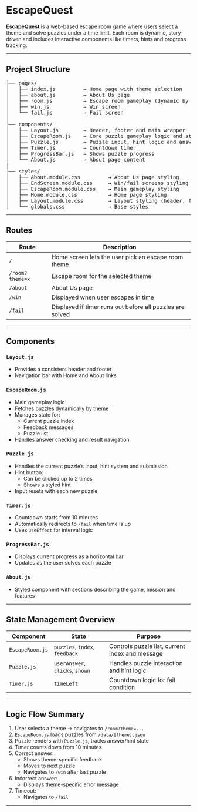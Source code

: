 # EscapeQuest

**EscapeQuest** is a web-based escape room game where users select a theme and solve puzzles under a time limit. Each room is dynamic, story-driven and includes interactive components like timers, hints and progress tracking.

---

## Project Structure
<pre>
├── pages/
│   ├── index.js         → Home page with theme selection
│   ├── about.js         → About Us page
│   ├── room.js          → Escape room gameplay (dynamic by theme)
│   ├── win.js           → Win screen
│   └── fail.js          → Fail screen
│
├── components/
│   ├── Layout.js        → Header, footer and main wrapper
│   ├── EscapeRoom.js    → Core puzzle gameplay logic and state
│   ├── Puzzle.js        → Puzzle input, hint logic and answer checking
│   ├── Timer.js         → Countdown timer
│   ├── ProgressBar.js   → Shows puzzle progress
│   └── About.js         → About page content
|
├── styles/
│   ├── About.module.css         → About Us page styling
│   ├── EndScreen.module.css     → Win/fail screens styling
│   ├── EscapeRoom.module.css    → Main gameplay styling
│   ├── Home.module.css          → Home page styling
│   ├── Layout.module.css        → Layout styling (header, footer, navigation bar)
│   └── globals.css              → Base styles
</pre>

---

## Routes

| Route            | Description                                                  |
|------------------|--------------------------------------------------------------|
| `/`              | Home screen lets the user pick an escape room theme          |
| `/room?theme=x`  | Escape room for the selected theme                           |
| `/about`         | About Us page                                                |
| `/win`           | Displayed when user escapes in time                          |
| `/fail`          | Displayed if timer runs out before all puzzles are solved    |

---

## Components

### `Layout.js`
- Provides a consistent header and footer
- Navigation bar with Home and About links

### `EscapeRoom.js`
- Main gameplay logic
- Fetches puzzles dynamically by theme
- Manages state for:
  - Current puzzle index
  - Feedback messages
  - Puzzle list
- Handles answer checking and result navigation

### `Puzzle.js`
- Handles the current puzzle’s input, hint system and submission
- Hint button:
  - Can be clicked up to 2 times
  - Shows a styled hint
- Input resets with each new puzzle

### `Timer.js`
- Countdown starts from 10 minutes
- Automatically redirects to `/fail` when time is up
- Uses `useEffect` for interval logic

### `ProgressBar.js`
- Displays current progress as a horizontal bar
- Updates as the user solves each puzzle

### `About.js`
- Styled component with sections describing the game, mission and features

---

## State Management Overview

| Component        | State                           | Purpose                                          |
|------------------|---------------------------------|-------------------------------------------------|
| `EscapeRoom.js`  | `puzzles`, `index`, `feedback`  | Controls puzzle list, current index and message  |
| `Puzzle.js`      | `userAnswer`, `clicks`, `shown` | Handles puzzle interaction and hint logic        |
| `Timer.js`       | `timeLeft`                      | Countdown logic for fail condition               |

---

## Logic Flow Summary

1. User selects a theme → navigates to `/room?theme=...`
2. `EscapeRoom.js` loads puzzles from `/data/[theme].json`
3. Puzzle renders with `Puzzle.js`, tracks answer/hint state
4. Timer counts down from 10 minutes
5. Correct answer:
   - Shows theme-specific feedback
   - Moves to next puzzle
   - Navigates to `/win` after last puzzle
6. Incorrect answer:
   - Displays theme-specific error message
7. Timeout:
   - Navigates to `/fail`

---
